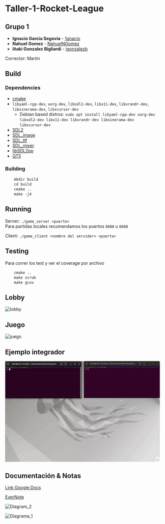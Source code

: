 # Taller-1-Rocket-League

## Grupo 1

* **Ignacio Garcia Segovia** - [1gnacio](https://github.com/1gnacio)
* **Nahuel Gomez** - [NahuelNGomez](https://github.com/NahuelNGomez)
* **Iñaki Gonzalez Bigliardi** - [igonzalezb](https://github.com/igonzalezb)

Corrector: Martin

## Build

### Dependencies

- [cmake](https://cmake.org/)
- `libyaml-cpp-dev`, `xorg-dev`, `libsdl2-dev`, `libx11-dev`, `libxrandr-dev`, `libxinerama-dev`, `libxcursor-dev`
  - Debian based distros: `sudo apt install libyaml-cpp-dev xorg-dev libsdl2-dev libx11-dev libxrandr-dev libxinerama-dev libxcursor-dev`
- [SDL2](https://github.com/libsdl-org/SDL)
- [SDL_image](https://github.com/libsdl-org/SDL_image)
- [SDL_ttf](https://github.com/libsdl-org/SDL_ttf)
- [SDL_mixer](https://github.com/libsdl-org/SDL_mixer)
- [libSDL2pp](https://github.com/libSDL2pp/libSDL2pp)
- [QT5](https://wiki.qt.io/Install_Qt_5_on_Ubuntu)



### Building
```
    mkdir build
    cd build
    cmake ..
    make -j4
```

## Running

Server: `./game_server <puerto>`  
Para partidas locales recomendamos los puertos `8080` u `8088`

Client: `./game_client <nombre del servidor> <puerto>`

## Testing 
Para correr los test y ver el coverage por archivo
```
    cmake ..
    make scrub
    make gcov
```

## Lobby

![lobby](https://user-images.githubusercontent.com/23293753/198899200-60d1e4ec-2ea4-4f94-aed7-e51e71dd6912.gif)

## Juego
![juego](data/firstGame.gif)

## Ejemplo integrador

![Ejemplo](data/cliente_servidor.gif)


## Documentación & Notas

[Link Google Docs](https://docs.google.com/document/d/1HAAGN4PyoHdXEmL62-MtdpeMkoSojueFdWUvSQ4e9Ag/edit?usp=sharing)

[EverNote](https://www.evernote.com/shard/s392/client/snv?noteGuid=1dd9e1ff-3bbe-c34f-33f0-5545271bdf81&noteKey=8f2645c4fdc094c5fc3e4e4d6d404fc8&sn=https%3A%2F%2Fwww.evernote.com%2Fshard%2Fs392%2Fsh%2F1dd9e1ff-3bbe-c34f-33f0-5545271bdf81%2F8f2645c4fdc094c5fc3e4e4d6d404fc8&title=TP1%2B-%2BAPUNTES)

![Diagram_2](https://user-images.githubusercontent.com/23293753/197909510-b1a9e6c4-802a-4d81-be34-bb86e7162652.png)

![Diagrama_1](https://user-images.githubusercontent.com/23293753/197909532-d5b5c027-a6e9-4891-ab14-f975289d62f8.png)

